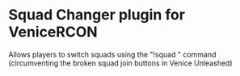 # Squad Changer plugin for VeniceRCON

Allows players to switch squads using the "!squad <squad>" command
(circumventing the broken squad join buttons in Venice Unleashed)